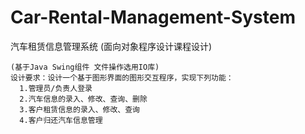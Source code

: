# Car-Rental-Management-System
汽车租赁信息管理系统 (面向对象程序设计课程设计)
```
(基于Java Swing组件 文件操作选用IO库)   
设计要求：设计一个基于图形界面的图形交互程序，实现下列功能：
  1.管理员/负责人登录  
  2.汽车信息的录入、修改、查询、删除  
  3.客户租赁信息的录入、修改、查询   
  4.客户归还汽车信息管理
